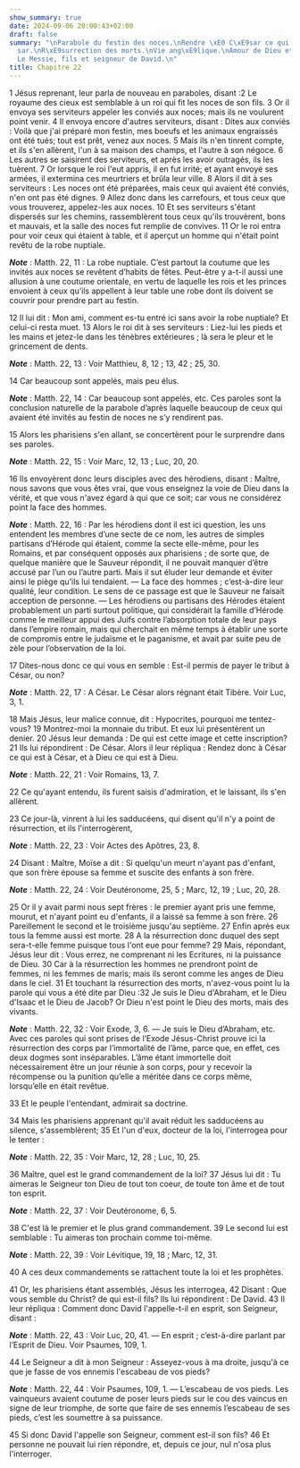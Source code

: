 ```yaml
---
show_summary: true
date: 2024-09-06 20:00:43+02:00
draft: false
summary: "\nParabole du festin des noces.\nRendre \xE0 C\xE9sar ce qui est \xE0 C\xE9\
  sar.\nR\xE9surrection des morts.\nVie ang\xE9lique.\nAmour de Dieu et du prochain.\n\
  Le Messie, fils et seigneur de David.\n"
title: Chapitre 22
---
```





1 Jésus reprenant, leur parla de nouveau en paraboles, disant :2 Le royaume des cieux est semblable à un roi qui fit les noces de son fils. 3 Or il envoya ses serviteurs appeler les conviés aux noces; mais ils ne voulurent point venir. 4 Il envoya encore d'autres serviteurs, disant : Dites aux conviés : Voilà que j'ai préparé mon festin, mes boeufs et les animaux engraissés ont été tués; tout est prêt, venez aux noces. 5 Mais ils n'en tinrent compte, et ils s'en allèrent, l'un à sa maison des champs, et l'autre à son négoce. 6 Les autres se saisirent des serviteurs, et après les avoir outragés, ils les tuèrent. 7 Or lorsque le roi l'eut appris, il en fut irrité; et ayant envoyé ses armées, il extermina ces meurtriers et brûla leur ville. 8 Alors il dit à ses serviteurs : Les noces ont été préparées, mais ceux qui avaient été conviés, n'en ont pas été dignes. 9 Allez donc dans les carrefours, et tous ceux que vous trouverez, appelez-les aux noces. 10 Et ses serviteurs s'étant dispersés sur les chemins, rassemblèrent
tous ceux qu'ils trouvèrent, bons et mauvais, et la salle des noces fut remplie de convives. 11 Or le roi entra pour voir ceux qui étaient à table, et il aperçut un homme qui n'était point revêtu de la robe nuptiale.

***Note*** :  Matth. 22, 11 : La robe nuptiale. C’est partout la coutume que les invités aux noces se revêtent d’habits de fêtes. Peut-être y a-t-il aussi une allusion à une coutume orientale, en vertu de laquelle les rois et les princes envoient à ceux qu’ils appellent à leur table une robe dont ils doivent se couvrir pour prendre part au festin.

12 Il lui dit : Mon ami, comment es-tu entré ici sans avoir la robe nuptiale? Et celui-ci resta muet. 13 Alors le roi dit à ses serviteurs : Liez-lui les pieds et les mains et jetez-le dans les ténèbres extérieures ; là sera le pleur et le grincement de dents.

***Note*** :  Matth. 22, 13 : Voir Matthieu, 8, 12 ; 13, 42 ; 25, 30.

14 Car beaucoup sont appelés, mais peu élus.

***Note*** :  Matth. 22, 14 : Car beaucoup sont appelés, etc. Ces paroles sont la conclusion naturelle de la parabole d’après laquelle beaucoup de ceux qui avaient été invités au festin de noces ne s’y rendirent pas.


15 Alors les pharisiens s'en allant, se concertèrent pour le surprendre dans ses paroles.

***Note*** :  Matth. 22, 15 : Voir Marc, 12, 13 ; Luc, 20, 20.

16 Ils envoyèrent donc leurs disciples avec des hérodiens, disant : Maître, nous savons que vous êtes vrai, que vous enseignez la voie de Dieu dans la vérité, et que vous n'avez égard à qui que ce soit; car vous ne considérez point la face des hommes.

***Note*** :  Matth. 22, 16 : Par les hérodiens dont il est ici question, les uns entendent les membres d’une secte de ce nom, les autres de simples partisans d’Hérode qui étaient, comme la secte elle-même, pour les Romains, et par conséquent opposés aux pharisiens ; de sorte que, de quelque manière que le Sauveur répondit, il ne pouvait manquer d’être accusé par l’un ou l’autre parti. Mais il sut éluder leur demande et éviter ainsi le piège qu’ils lui tendaient. ― La face des hommes ; c’est-à-dire leur qualité, leur condition. Le sens de ce passage est que le Sauveur ne faisait acception de personne. ― Les hérodiens ou partisans des Hérodes étaient probablement un parti surtout politique, qui considérait la famille d’Hérode comme le meilleur appui des Juifs contre l’absorption totale de leur pays dans l’empire romain, mais qui cherchait en même temps à établir une sorte de compromis entre le judaïsme et le paganisme, et avait par suite peu de zèle pour l’observation de la loi.

17 Dites-nous donc ce qui vous en semble : Est-il permis de payer le tribut à César, ou non?

***Note*** :  Matth. 22, 17 : A César. Le César alors régnant était Tibère. Voir Luc, 3, 1.

18 Mais Jésus, leur malice connue, dit : Hypocrites, pourquoi me tentez-vous? 19 Montrez-moi la monnaie du tribut. Et eux lui présentèrent un denier. 20 Jésus leur demanda : De qui est cette image et cette inscription? 21 Ils lui répondirent : De César. Alors il leur répliqua : Rendez donc à César ce qui est à César, et à Dieu ce qui est à Dieu.

***Note*** :  Matth. 22, 21 : Voir Romains, 13, 7.

22 Ce qu'ayant entendu, ils furent saisis d'admiration, et le laissant, ils s'en allèrent.


23 Ce jour-là, vinrent à lui les sadducéens, qui disent qu'il n'y a point de résurrection, et ils l'interrogèrent,

***Note*** :  Matth. 22, 23 : Voir Actes des Apôtres, 23, 8.

24 Disant : Maître, Moïse a dit : Si quelqu'un meurt n'ayant pas d'enfant, que son frère épouse sa femme et suscite des enfants à son frère.

***Note*** :  Matth. 22, 24 : Voir Deutéronome, 25, 5 ; Marc, 12, 19 ; Luc, 20, 28.

25 Or il y avait parmi nous sept frères : le premier ayant pris une femme, mourut, et n'ayant point eu d'enfants, il a laissé sa femme à son frère. 26 Pareillement le second et le troisième jusqu'au septième. 27 Enfin après eux tous la femme aussi est morte. 28 A la résurrection donc duquel des sept sera-t-elle femme puisque tous l'ont eue pour femme? 29 Mais, répondant, Jésus leur dit : Vous errez, ne comprenant ni les Ecritures, ni la puissance de Dieu. 30 Car à la résurrection les hommes ne prendront point de femmes, ni les femmes de maris; mais ils seront comme les anges de Dieu dans le ciel. 31 Et touchant la résurrection des morts, n'avez-vous point lu la parole qui vous a été dite par Dieu :32 Je suis le Dieu d'Abraham, et le Dieu d'Isaac et le Dieu de Jacob? Or Dieu n'est point le Dieu des morts, mais des vivants.

***Note*** :  Matth. 22, 32 : Voir Exode, 3, 6. ― Je suis le Dieu d’Abraham, etc. Avec ces paroles qui sont prises de l’Exode Jésus-Christ prouve ici la résurrection des corps par l’immortalité de l’âme, parce que, en effet, ces deux dogmes sont inséparables. L’âme étant immortelle doit nécessairement être un jour réunie à son corps, pour y recevoir la récompense ou la punition qu’elle a méritée dans ce corps même, lorsqu’elle en était revêtue.

33 Et le peuple l'entendant, admirait sa doctrine.


34 Mais les pharisiens apprenant qu'il avait réduit les sadducéens au silence, s'assemblèrent; 35 Et l'un d'eux, docteur de la loi, l'interrogea pour le tenter :

***Note*** :  Matth. 22, 35 : Voir Marc, 12, 28 ; Luc, 10, 25.

36 Maître, quel est le grand commandement de la loi? 37 Jésus lui dit : Tu aimeras le Seigneur ton Dieu de tout ton coeur, de toute ton âme et de tout ton esprit.

***Note*** :  Matth. 22, 37 : Voir Deutéronome, 6, 5.

38 C'est là le premier et le plus grand commandement. 39 Le second lui est semblable : Tu aimeras ton prochain comme toi-même.

***Note*** :  Matth. 22, 39 : Voir Lévitique, 19, 18 ; Marc, 12, 31.

40 A ces deux commandements se rattachent toute la loi et les prophètes.


41 Or, les pharisiens étant assemblés, Jésus les interrogea, 42 Disant : Que vous semble du Christ? de qui est-il fils? Ils lui répondirent : De David. 43 Il leur répliqua : Comment donc David l'appelle-t-il en esprit, son Seigneur, disant :

***Note*** :  Matth. 22, 43 : Voir Luc, 20, 41. ― En esprit ; c’est-à-dire parlant par l’Esprit de Dieu. Voir Psaumes, 109, 1.

44 Le Seigneur a dit à mon Seigneur : Asseyez-vous à ma droite, jusqu'à ce que je fasse de vos ennemis l'escabeau de vos pieds?

***Note*** :  Matth. 22, 44 : Voir Psaumes, 109, 1. ― L’escabeau de vos pieds. Les vainqueurs avaient coutume de poser leurs pieds sur le cou des vaincus en signe de leur triomphe, de sorte que faire de ses ennemis l’escabeau de ses pieds, c’est les soumettre à sa puissance.

45 Si donc David l'appelle son Seigneur, comment est-il son fils? 46 Et personne ne pouvait lui rien répondre, et, depuis ce jour, nul n'osa plus l'interroger.

